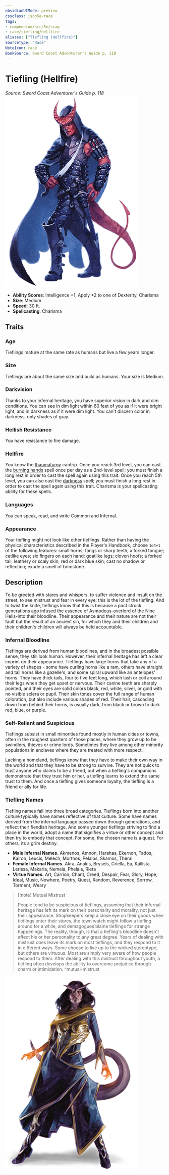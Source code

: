 ```yaml
---
obsidianUIMode: preview
cssclass: json5e-race
tags:
- compendium/src/5e/scag
- race/tiefling/hellfire
aliases: ["Tiefling (Hellfire)"]
SourceType: "Race"
NoteIcon: race
BookSource: Sword Coast Adventurer's Guide p. 118
---
```

# Tiefling (Hellfire)
*Source: Sword Coast Adventurer's Guide p. 118*  
![](https://raw.githubusercontent.com/5etools-mirror-2/5etools-img/main/races/SCAG/Feral%20Tiefling.webp#right)  

- **Ability Scores**: Intelligence +1, Apply +2 to one of Dexterity, Charisma
- **Size**: Medium
- **Speed**: 30 ft.
- **Spellcasting**: Charisma

## Traits

### Age

Tieflings mature at the same rate as humans but live a few years longer.

### Size

Tieflings are about the same size and build as humans. Your size is Medium.

### Darkvision

Thanks to your infernal heritage, you have superior vision in dark and dim conditions. You can see in dim light within 60 feet of you as if it were bright light, and in darkness as if it were dim light. You can't discern color in darkness, only shades of gray.

### Hellish Resistance

You have resistance to fire damage.

### Hellfire

You know the [thaumaturgy](/2-Mechanics/CLI/spells/thaumaturgy.md) cantrip. Once you reach 3rd level, you can cast the [burning hands](/2-Mechanics/CLI/spells/burning-hands.md) spell once per day as a 2nd-level spell; you must finish a long rest in order to cast the spell again using this trait. Once you reach 5th level, you can also cast the [darkness](/2-Mechanics/CLI/spells/darkness.md) spell; you must finish a long rest in order to cast the spell again using this trait. Charisma is your spellcasting ability for these spells.

### Languages

You can speak, read, and write Common and Infernal.

### Appearance

Your tiefling might not look like other tieflings. Rather than having the physical characteristics described in the Player's Handbook, choose `1d4+1` of the following features: small horns; fangs or sharp teeth; a forked tongue; catlike eyes; six fingers on each hand; goatlike legs; cloven hoofs; a forked tail; leathery or scaly skin; red or dark blue skin; cast no shadow or reflection; exude a smell of brimstone.

## Description

To be greeted with stares and whispers, to suffer violence and insult on the street, to see mistrust and fear in every eye: this is the lot of the tiefling. And to twist the knife, tieflings know that this is because a pact struck generations ago infused the essence of Asmodeus-overlord of the Nine Hells-into their bloodline. Their appearance and their nature are not their fault but the result of an ancient sin, for which they and their children and their children's children will always be held accountable.

### Infernal Bloodline

Tieflings are derived from human bloodlines, and in the broadest possible sense, they still look human. However, their infernal heritage has left a clear imprint on their appearance. Tieflings have large horns that take any of a variety of shapes - some have curling horns like a ram, others have straight and tall horns like a gazelle's, and some spiral upward like an antelopes' horns. They have thick tails, four to five feet long, which lash or coil around their legs when they get upset or nervous. Their canine teeth are sharply pointed, and their eyes are solid colors black, red, white, silver, or gold with no visible sclera or pupil. Their skin tones cover the full range of human coloration, but also include various shades of red. Their hair, cascading down from behind their horns, is usually dark, from black or brown to dark red, blue, or purple.

### Self-Reliant and Suspicious

Tieflings subsist in small minorities found mostly in human cities or towns, often in the roughest quarters of those places, where they grow up to be swindlers, thieves or crime lords. Sometimes they live among other minority populations in enclaves where they are treated with more respect.

Lacking a homeland, tieflings know that they have to make their own way in the world and that they have to be strong to survive. They are not quick to trust anyone who claims to be a friend, but when a tiefling's companions demonstrate that they trust him or her, a tiefling learns to extend the same trust to them. And once a tiefling gives someone loyalty, the tiefling is a friend or ally for life.

### Tiefling Names

Tiefling names fall into three broad categories. Tieflings born into another culture typically have names reflective of that culture. Some have names derived from the infernal language passed down through generations, and reflect their fiendish heritage. And some younger tieflings striving to find a place in the world, adopt a name that signifies a virtue or other concept and then try to embody that concept. For some, the chosen name is a quest. For others, its a grim destiny.

- **Male Infernal Names.** Akmenos, Amnon, Harahas, Ekernon, Tados, Kairon, Leucis, Melech, Morthos, Pelaios, Skamos, Therai  
- **Female Infernal Names.** Akra, Anakis, Bryseis, Criella, Ea, Kallista, Lerissa, Makaria, Nemeia, Phelaia, Rieta  
- **Virtue Names.** Art, Carrion, Chant, Creed, Despair, Fear, Glory, Hope, Ideal, Music, Nowhere, Poetry, Quest, Random, Reverence, Sorrow, Torment, Weary  

> [!note] Mutual Mistrust
> 
> People tend to be suspicious of tieflings, assuming that their infernal heritage has left its mark on their personality and morality, not just their appearance. Shopkeepers keep a close eye on their goods when tieflings enter their stores, the town watch might follow a tiefling around for a while, and demagogues blame tieflings for strange happenings. The reality, though, is that a tiefling's bloodline doesn't affect his or her personality to any great degree. Years of dealing with mistrust does leave its mark on most tieflings, and they respond to it in different ways. Some choose to live up to the wicked stereotype, but others are virtuous. Most are simply very aware of how people respond to them. After dealing with this mistrust throughout youth, a tiefling often develops the ability to overcome prejudice through charm or intimidation.
^mutual-mistrust


![](https://raw.githubusercontent.com/5etools-mirror-2/5etools-img/main/races/PHB/Tiefling.webp#center)